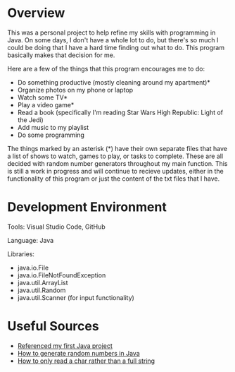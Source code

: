 # Overview

This was a personal project to help refine my skills with programming in Java.  On some days, I don't have a whole lot to do, but there's so much I could be doing that I have a hard time finding out what to do.  This program basically makes that decision for me.

Here are a few of the things that this program encourages me to do:

* Do something productive (mostly cleaning around my apartment)*
* Organize photos on my phone or laptop
* Watch some TV*
* Play a video game*
* Read a book (specifically I'm reading Star Wars High Republic: Light of the Jedi)
* Add music to my playlist
* Do some programming

The things marked by an asterisk (*) have their own separate files that have a list of shows to watch, games to play, or tasks to complete.  These are all decided with random number generators throughout my main function.  This is still a work in progress and will continue to recieve updates, either in the functionality of this program or just the content of the txt files that I have.

# Development Environment

Tools: Visual Studio Code, GitHub

Language: Java

Libraries:

* java.io.File
* java.io.FileNotFoundException
* java.util.ArrayList
* java.util.Random
* java.util.Scanner (for input functionality)

# Useful Sources

* [Referenced my first Java project](https://github.com/SokovianSquirrelly/TaskReaderJava)
* [How to generate random numbers in Java](https://www.educative.io/answers/how-to-generate-random-numbers-in-java)
* [How to only read a char rather than a full string](https://www.geeksforgeeks.org/gfact-51-java-scanner-nextchar/)